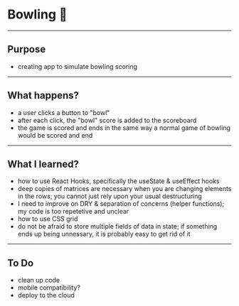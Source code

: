 # Bowling :bowling:
___
## Purpose
- creating app to simulate bowling scoring
___
## What happens?
- a user clicks a button to "bowl"
- after each click, the "bowl" score is added to the scoreboard
- the game is scored and ends in the same way a normal game of bowling would be scored and end
___
## What I learned?
- how to use React Hooks, specifically the useState & useEffect hooks
- deep copies of matrices are necessary when you are changing elements in the rows; you cannot just rely upon your usual destructuring
- I need to improve on DRY & separation of concerns (helper functions); my code is too repetetive and unclear
- how to use CSS grid
- do not be afraid to store multiple fields of data in state; if something ends up being unnessary, it is probably easy to get rid of it
___
## To Do
- clean up code
- mobile compatibility?
- deploy to the cloud